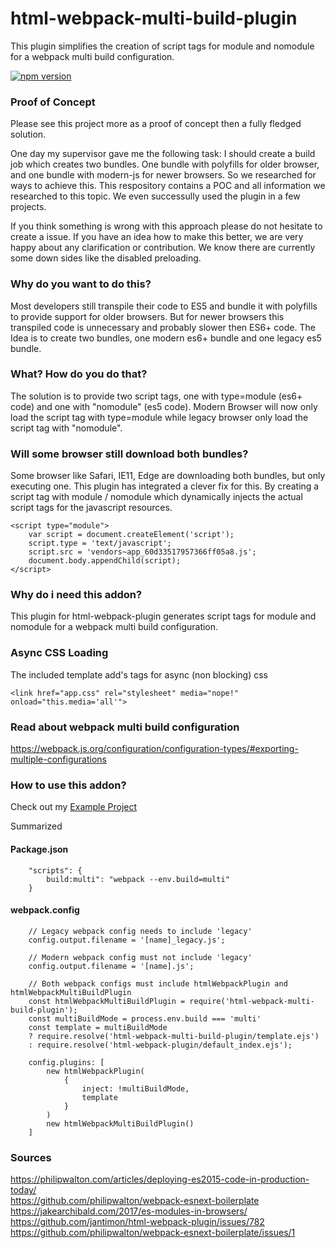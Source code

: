# html-webpack-multi-build-plugin

This plugin simplifies the creation of script tags for module and nomodule for a webpack multi build configuration.

[![npm version](https://badge.fury.io/js/html-webpack-multi-build-plugin.svg)](http://badge.fury.io/js/html-webpack-multi-build-plugin)

### Proof of Concept

Please see this project more as a proof of concept then a fully fledged solution.

One day my supervisor gave me the following task:
I should create a build job which creates two bundles. 
One bundle with polyfills for older browser, and one bundle with modern-js for newer browsers. 
So we researched for ways to achieve this. 
This respository contains a POC and all information we researched to this topic.
We even successully used the plugin in a few projects.

If you think something is wrong with this approach please do not hesitate to create a issue.
If you have an idea how to make this better, we are very happy about any clarification or contribution.
We know there are currently some down sides like the disabled preloading. 

### Why do you want to do this?

Most developers still transpile their code to ES5 and bundle it with polyfills to provide support for older browsers.
But for newer browsers this transpiled code is unnecessary and probably slower then ES6+ code.
The Idea is to create two bundles, one modern es6+ bundle and one legacy es5 bundle.

### What? How do you do that?
The solution is to provide two script tags, one with type=module (es6+ code) and one with "nomodule" (es5 code).
Modern Browser will now only load the script tag with type=module while legacy browser only load the script tag with "nomodule".

### Will some browser still download both bundles?

Some browser like Safari, IE11, Edge are downloading both bundles, but only executing one. 
This plugin has integrated a clever fix for this.
By creating a script tag with module / nomodule which dynamically injects the actual script tags for the javascript resources.

```
<script type="module">
    var script = document.createElement('script');
    script.type = 'text/javascript';
    script.src = 'vendors~app_60d33517957366ff05a8.js';
    document.body.appendChild(script);
</script>
```

### Why do i need this addon?
This plugin for html-webpack-plugin generates script tags for module and nomodule for a webpack multi build configuration.

### Async CSS Loading
The included template add's tags for async (non blocking) css
```
<link href="app.css" rel="stylesheet" media="nope!" onload="this.media='all'">
```

### Read about webpack multi build configuration
https://webpack.js.org/configuration/configuration-types/#exporting-multiple-configurations

### How to use this addon?
Check out my [Example Project](https://github.com/firsttris/html-webpack-multi-build-plugin/tree/master/example)

Summarized

#### Package.json
```
    "scripts": {
        build:multi": "webpack --env.build=multi"
    }
```

#### webpack.config
```  
    // Legacy webpack config needs to include 'legacy' 
    config.output.filename = '[name]_legacy.js';

    // Modern webpack config must not include 'legacy'
    config.output.filename = '[name].js';

    // Both webpack configs must include htmlWebpackPlugin and htmlWebpackMultiBuildPlugin
    const htmlWebpackMultiBuildPlugin = require('html-webpack-multi-build-plugin');
    const multiBuildMode = process.env.build === 'multi'
    const template = multiBuildMode 
    ? require.resolve('html-webpack-multi-build-plugin/template.ejs') 
    : require.resolve('html-webpack-plugin/default_index.ejs');
    
    config.plugins: [
        new htmlWebpackPlugin(
            {
                inject: !multiBuildMode,
                template
            }
        )
        new htmlWebpackMultiBuildPlugin()
    ]
```


### Sources

https://philipwalton.com/articles/deploying-es2015-code-in-production-today/    
https://github.com/philipwalton/webpack-esnext-boilerplate    
https://jakearchibald.com/2017/es-modules-in-browsers/    
https://github.com/jantimon/html-webpack-plugin/issues/782    
https://github.com/philipwalton/webpack-esnext-boilerplate/issues/1
